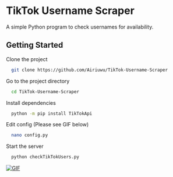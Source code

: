 
# TikTok Username Scraper

A simple Python program to check usernames for availability.



## Getting Started

Clone the project

```bash
  git clone https://github.com/Airiuwu/TikTok-Username-Scraper
```

Go to the project directory

```bash
  cd TikTok-Username-Scraper
```

Install dependencies

```bash
  python -m pip install TikTokApi
```

Edit config (Please see GIF below)

```bash
  nano config.py
```

Start the server

```bash
  python checkTikTokUsers.py
```

[![GIF](https://upload.wikimedia.org/wikipedia/commons/thumb/e/e9/Imgur_logo.svg/80px-Imgur_logo.svg.png)](https://i.imgur.com/xsJmjnU.mp4)

